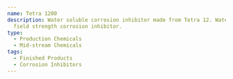 ```yaml
---
name: Tetra 1200
description: Water soluble corrosion inhibitor made from Tetra 12. Water soluble
  field strength corrosion inhibitor.
type:
  - Production Chemicals
  - Mid-stream Chemicals
tags:
  - Finished Products
  - Corrosion Inhibitors
---
```


